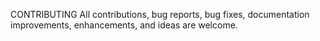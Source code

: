 CONTRIBUTING
All contributions, bug reports, bug fixes, documentation improvements, enhancements, and ideas are welcome.
